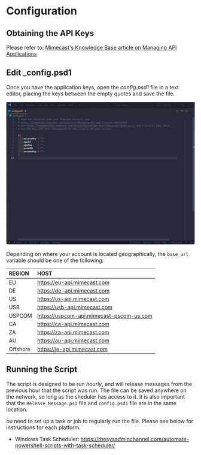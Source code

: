 # Configuration
## Obtaining the API Keys
Please refer to: [Mimecast's Knowledge Base article on Managing API Applications](https://community.mimecast.com/s/article/Managing-API-Applications-505230018)
## Edit _config.psd1
Once you have the application keys, open the _config.psd1_ file in a text editor, placing the keys between the empty quotes and save the file.

![Editor showing an empty config.toml file](_images/psd1.png)

Depending on where your account is located geographically, the `base_url` variable should be one of the following:


|REGION|HOST|
| :--- | :--- |
|EU|https://eu-api.mimecast.com|
|DE|https://de-api.mimecast.com|
|US|https://us-api.mimecast.com|
|USB|https://usb-api.mimecast.com|
|USPCOM|https://uspcom-api.mimecast-pscom-us.com|
|CA|https://ca-api.mimecast.com|
|ZA|https://za-api.mimecast.com|
|AU|https://au-api.mimecast.com|
|Offshore|https://je-api.mimecast.com|

## Running the Script
The script is designed to be run *hourly*, and will release messages from the previous hour that the script was run. The file can be saved anywhere on the network, so long as the sheduler has access to it. It is also important that the `Release_Message.ps1` file and `config.psd1` file are in the same location.

ou need to set up a task or job to regularly run the file. Please see below for instructions for each platform.

- Windows Task Scheduler: https://thesysadminchannel.com/automate-powershell-scripts-with-task-scheduler/
